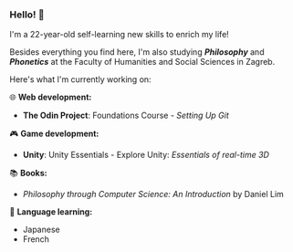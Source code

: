 ### Hello! 👋
I'm a 22-year-old self-learning new skills to enrich my life!

Besides everything you find here, I'm also studying ***Philosophy*** and ***Phonetics*** at the Faculty of Humanities and Social Sciences in Zagreb.

Here's what I'm currently working on:

:globe_with_meridians: **Web development:**
- **The Odin Project**: Foundations Course - *Setting Up Git*

:video_game: **Game development:**
- **Unity**: Unity Essentials - Explore Unity: *Essentials of real-time 3D*

:books: **Books:**
- *Philosophy through Computer Science: An Introduction* by Daniel Lim

:brain: **Language learning:**
- Japanese
- French
<!--
**Matthias-Wolf/Matthias-Wolf** is a ✨ _special_ ✨ repository because its `README.md` (this file) appears on your GitHub profile.

Here are some ideas to get you started:

- 🔭 I’m currently working on ...
- 🌱 I’m currently learning ...
- 👯 I’m looking to collaborate on ...
- 🤔 I’m looking for help with ...
- 💬 Ask me about ...
- 📫 How to reach me: ...
- 😄 Pronouns: ...
- ⚡ Fun fact: ...
-->

